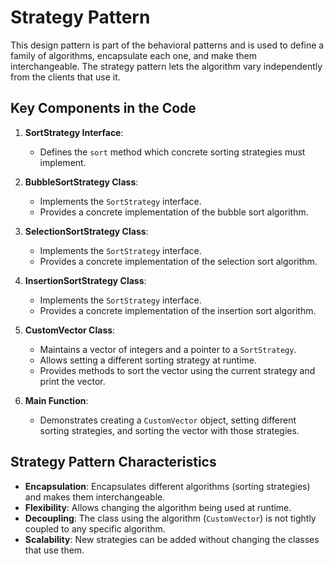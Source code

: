# Strategy Pattern

This design pattern is part of the behavioral patterns and is used to define a family of algorithms, encapsulate each one, and make them interchangeable. The strategy pattern lets the algorithm vary independently from the clients that use it.

## Key Components in the Code

1. **SortStrategy Interface**:
   - Defines the `sort` method which concrete sorting strategies must implement.

2. **BubbleSortStrategy Class**:
   - Implements the `SortStrategy` interface.
   - Provides a concrete implementation of the bubble sort algorithm.

3. **SelectionSortStrategy Class**:
   - Implements the `SortStrategy` interface.
   - Provides a concrete implementation of the selection sort algorithm.

4. **InsertionSortStrategy Class**:
   - Implements the `SortStrategy` interface.
   - Provides a concrete implementation of the insertion sort algorithm.

5. **CustomVector Class**:
   - Maintains a vector of integers and a pointer to a `SortStrategy`.
   - Allows setting a different sorting strategy at runtime.
   - Provides methods to sort the vector using the current strategy and print the vector.

6. **Main Function**:
   - Demonstrates creating a `CustomVector` object, setting different sorting strategies, and sorting the vector with those strategies.

## Strategy Pattern Characteristics

- **Encapsulation**: Encapsulates different algorithms (sorting strategies) and makes them interchangeable.
- **Flexibility**: Allows changing the algorithm being used at runtime.
- **Decoupling**: The class using the algorithm (`CustomVector`) is not tightly coupled to any specific algorithm.
- **Scalability**: New strategies can be added without changing the classes that use them.

